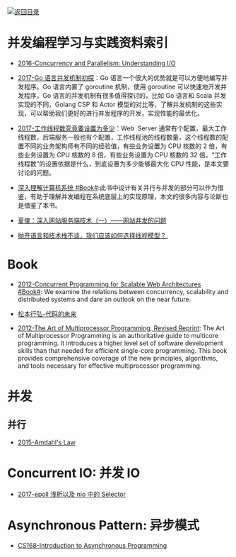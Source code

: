 [![返回目录](https://parg.co/UGo)](https://github.com/wxyyxc1992/Awesome-Reference)

# 并发编程学习与实践资料索引

* [2016-Concurrency and Parallelism: Understanding I/O](https://blog.risingstack.com/concurrency-and-parallelism-understanding-i-o/)

- [2017-Go 语言并发机制初探](https://yq.aliyun.com/articles/72365)：Go 语言一个很大的优势就是可以方便地编写并发程序。Go 语言内置了 goroutine 机制，使用 goroutine 可以快速地开发并发程序，Go 语言的并发机制有很多值得探讨的，比如 Go 语言和 Scala 并发实现的不同，Golang CSP 和 Actor 模型的对比等，了解并发机制的这些实现，可以帮助我们更好的进行并发程序的开发，实现性能的最优化。

- [2017-工作线程数究竟要设置为多少](https://mp.weixin.qq.com/s/BRpngTEFHjzpGv8tkdqmPQ)：Web  Server 通常有个配置，最大工作线程数，后端服务一般也有个配置，工作线程池的线程数量，这个线程数的配置不同的业务架构师有不同的经验值，有些业务设置为 CPU 核数的 2 倍，有些业务设置为 CPU 核数的 8 倍，有些业务设置为 CPU 核数的 32 倍。“工作线程数”的设置依据是什么，到底设置为多少能够最大化 CPU 性能，是本文要讨论的问题。

- [深入理解计算机系统 #Book#]():此书中设计有关并行与并发的部分可以作为借鉴，有助于理解并发编程在系统底层上的实现原理，本文的很多内容与论断也是借鉴了本书。

* [夏俊：深入网站服务端技术（一）——网站并发的问题](http://www.csdn.net/article/2015-03-16/2824221)

- [抛开语言和技术栈不谈，我们应该如何选择线程模型？ ](http://mp.weixin.qq.com/s?__biz=MzA5Nzc4OTA1Mw==&mid=2659598379&idx=1&sn=39d432e1d2f2c07254157e621bc50f01&chksm=8be99539bc9e1c2f892fcc89089c939d70361d1ba1fb584ce69ab68240eb35e6846f3c14bd6b&mpshare=1&scene=1&srcid=1028Z0atSJuHV9dRSZdjogqo#rd)

# Book

* [2012-Concurrent Programming for Scalable Web Architectures #Book#](http://berb.github.io/diploma-thesis/): We examine the relations between concurrency, scalability and distributed systems and dare an outlook on the near future.

- [松本行弘-代码的未来]()

* [2012-The Art of Multiprocessor Programming, Revised Reprint](https://www.safaribooksonline.com/library/view/the-art-of/9780123973375/): The Art of Multiprocessor Programming is an authoritative guide to multicore programming. It introduces a higher level set of software development skills than that needed for efficient single-core programming. This book provides comprehensive coverage of the new principles, algorithms, and tools necessary for effective multiprocessor programming.

# 并发

## 并行

* [2015-Amdahl's Law](http://tutorials.jenkov.com/java-concurrency/amdahls-law.html)

# Concurrent IO: 并发 IO

* [2017-epoll 浅析以及 nio 中的 Selector](http://www.importnew.com/24794.html)

# Asynchronous Pattern: 异步模式

* [CS168-Introduction to Asynchronous Programming](http://cs.brown.edu/courses/cs168/s12/handouts/async.pdf)
